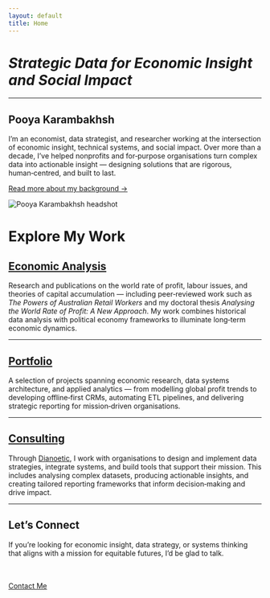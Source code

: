 ```yaml
---
layout: default
title: Home
---
```


# *Strategic Data for Economic Insight and Social Impact*

--- 

<section class="hero">
  <div class="hero-content">
    <div class="hero-text">
      <h1>Pooya Karambakhsh</h1>
      <p>
        I’m an economist, data strategist, and researcher working at the intersection of economic insight, technical systems, and social impact.
        Over more than a decade, I’ve helped nonprofits and for‑purpose organisations turn complex data into actionable insight — designing solutions that are rigorous, human‑centred, and built to last.
      </p>
      <p><a href="/about" class="read-more">Read more about my background →</a></p>
    </div>
    <div class="hero-image">
      <img src="/assets/img/headshot_friendly.png" alt="Pooya Karambakhsh headshot">
    </div>
  </div>
</section>

# Explore My Work

## [Economic Analysis](/economic.md)
Research and publications on the world rate of profit, labour issues, and theories of capital accumulation — including peer‑reviewed work such as *The Powers of Australian Retail Workers* and my doctoral thesis *Analysing the World Rate of Profit: A New Approach*. My work combines historical data analysis with political economy frameworks to illuminate long‑term economic dynamics.

---

## [Portfolio](/portfolio.md)
A selection of projects spanning economic research, data systems architecture, and applied analytics — from modelling global profit trends to developing offline‑first CRMs, automating ETL pipelines, and delivering strategic reporting for mission‑driven organisations.

---

## [Consulting](/consulting.md)
Through [Dianoetic](https://www.dianoetic.com.au), I work with organisations to design and implement data strategies, integrate systems, and build tools that support their mission. This includes analysing complex datasets, producing actionable insights, and creating tailored reporting frameworks that inform decision‑making and drive impact.

---

## Let’s Connect
If you’re looking for economic insight, data strategy, or systems thinking that aligns with a mission for equitable futures, I’d be glad to talk.

<br><br>
<a href="/contact" class="btn-primary">Contact Me</a>


